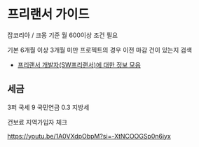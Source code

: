 # 프리랜서 가이드

잡코리아 / 크몽 기준 월 600이상 조건 필요

기본 6개월 이상
3개월 미만 프로젝트의 경우 이전 마감 건이 있는지 검색

- [프리랜서 개발자(SW프리랜서)에 대한 정보 모음](https://github.com/ClintJang/awesome-freelance-korea-information?source=post_page-----2848c8db7e1f--------------------------------)

## 세금

3퍼 국세
9 국민연금
0.3 지방세

건보료 지역가입자 체크

https://youtu.be/1A0VXdpObpM?si=-XtNCOOGSp0n6iyx
